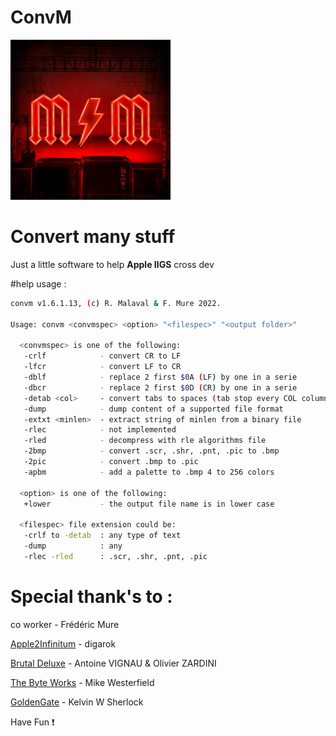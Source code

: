 
# **ConvM**

![Alt text](./MM_PowerUp_256x256.png "ConvM")

# Convert many stuff

Just a little software to help **Apple IIGS** cross dev

#help usage :

```bash
convm v1.6.1.13, (c) R. Malaval & F. Mure 2022.

Usage: convm <convmspec> <option> "<filespec>" "<output folder>"

  <convmspec> is one of the following:
   -crlf            - convert CR to LF
   -lfcr            - convert LF to CR
   -dblf            - replace 2 first $0A (LF) by one in a serie
   -dbcr            - replace 2 first $0D (CR) by one in a serie
   -detab <col>     - convert tabs to spaces (tab stop every COL columns)
   -dump            - dump content of a supported file format
   -extxt <minlen>  - extract string of minlen from a binary file
   -rlec            - not implemented
   -rled            - decompress with rle algorithms file
   -2bmp            - convert .scr, .shr, .pnt, .pic to .bmp
   -2pic            - convert .bmp to .pic
   -apbm            - add a palette to .bmp 4 to 256 colors

  <option> is one of the following:
   +lower           - the output file name is in lower case

  <filespec> file extension could be:
   -crlf to -detab  : any type of text
   -dump            : any
   -rlec -rled      : .scr, .shr, .pnt, .pic
```

# Special thank's to :

co worker - Frédéric Mure

[Apple2Infinitum](https://app.slack.com/) - digarok

[Brutal Deluxe](https://www.brutaldeluxe.fr/) - Antoine VIGNAU & Olivier ZARDINI

[The Byte Works](https://www.byteworks.us/Products.html) - Mike Westerfield

[GoldenGate](https://goldengate.gitlab.io/) - Kelvin W Sherlock


Have Fun :exclamation:
